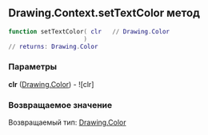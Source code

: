 ## Drawing.Context.setTextColor метод


```lua
function setTextColor( clr   // Drawing.Color
                     )
// returns: Drawing.Color
```


### Параметры

**clr** ([Drawing.Color](../../Drawing/Color.md)) - ![clr]

### Возвращаемое значение

Возвращаемый тип: [Drawing.Color](../../Drawing/Color.md)

